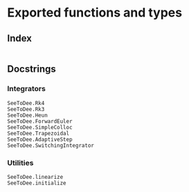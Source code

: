 # Exported functions and types

## Index
```@index
```

## Docstrings

### Integrators
```@docs
SeeToDee.Rk4
SeeToDee.Rk3
SeeToDee.Heun
SeeToDee.ForwardEuler
SeeToDee.SimpleColloc
SeeToDee.Trapezoidal
SeeToDee.AdaptiveStep
SeeToDee.SwitchingIntegrator
```
### Utilities
```@docs
SeeToDee.linearize
SeeToDee.initialize
```
